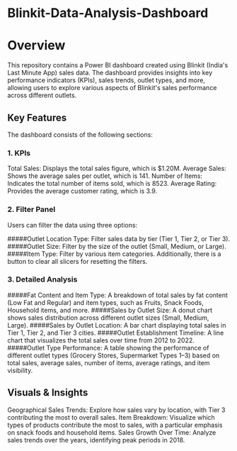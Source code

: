# Blinkit-Data-Analysis-Dashboard
# Overview
This repository contains a Power BI dashboard created using Blinkit (India's Last Minute App) sales data. The dashboard provides insights into key performance indicators (KPIs), sales trends, outlet types, and more, allowing users to explore various aspects of Blinkit's sales performance across different outlets.

## Key Features
The dashboard consists of the following sections:

### 1. KPIs
Total Sales: Displays the total sales figure, which is $1.20M.
Average Sales: Shows the average sales per outlet, which is 141.
Number of Items: Indicates the total number of items sold, which is 8523.
Average Rating: Provides the average customer rating, which is 3.9.
### 2. Filter Panel
Users can filter the data using three options:

#####Outlet Location Type: Filter sales data by tier (Tier 1, Tier 2, or Tier 3).
#####Outlet Size: Filter by the size of the outlet (Small, Medium, or Large).
#####Item Type: Filter by various item categories.
Additionally, there is a button to clear all slicers for resetting the filters.

### 3. Detailed Analysis
#####Fat Content and Item Type: A breakdown of total sales by fat content (Low Fat and Regular) and item types, such as Fruits, Snack Foods, Household items, and more.
#####Sales by Outlet Size: A donut chart shows sales distribution across different outlet sizes (Small, Medium, Large).
#####Sales by Outlet Location: A bar chart displaying total sales in Tier 1, Tier 2, and Tier 3 cities.
#####Outlet Establishment Timeline: A line chart that visualizes the total sales over time from 2012 to 2022.
#####Outlet Type Performance: A table showing the performance of different outlet types (Grocery Stores, Supermarket Types 1–3) based on total sales, average sales, number of items, average ratings, and item visibility.
## Visuals & Insights
Geographical Sales Trends: Explore how sales vary by location, with Tier 3 contributing the most to overall sales.
Item Breakdown: Visualize which types of products contribute the most to sales, with a particular emphasis on snack foods and household items.
Sales Growth Over Time: Analyze sales trends over the years, identifying peak periods in 2018.
